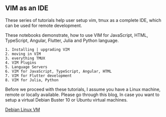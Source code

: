 ## VIM as an IDE

These series of tutorials help user setup vim, tmux as a complete IDE, which can be used for remote development.

These notebooks demonstrate, how to use VIM for JavaScript, HTML, TypeScript, Angular, Flutter, Julia and Python language.

    1. Installing | upgrading VIM
    2. moving in VIM
    3. everything TMUX
    4. VIM Plugins
    5. Language Servers
    6. VIM for JavaScript, TypeScript, Angular, HTML
    7. VIM for Flutter development
    8. VIM for Julia, Python

Before we proceed with these tutorials, I assume you have a Linux machine, remote or locally available.
Please go through this blog, In case you want to setup a virtual Debian Buster 10 or Ubuntu virtual machines.

[Debian Linux VM](https://amit-shukla.medium.com/how-to-install-debian-10-buster-or-ubuntu-18-19-desktop-on-google-cloud-and-access-through-vnc-687c05d0d263)
